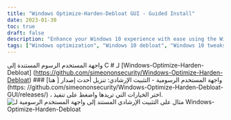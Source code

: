 ```yaml
---
title: "Windows Optimize-Harden-Debloat GUI - Guided Install"
date: 2023-01-30
toc: true
draft: false
description: "Enhance your Windows 10 experience with ease using the Windows-Optimize-Harden-Debloat GUI automated script that offers a guided install to minimize your Windows 10 setup."
tags: ["Windows optimization", "Windows 10 debloat", "Windows 10 tweaks", "GUI", "C sharp", "Powershell", "Automation", "System stability", "System administration", "Windows updates", "Script", "Programming", "Debloating", "Windows 10 customization", "System performance", "Windows 10 privacy", "Security", "Windows 10 setup", "Windows 10 maintenance", "Windows 10 management"]
---
```


واجهة المستخدم الرسوم المستندة إلى C # لـ [Windows-Optimize-Harden-Debloat] (https://github.com/simeononsecurity/Windows-Optimize-Harden-Debloat) ### واجهة المستخدم الرسومية - التثبيت الإرشادي: تنزيل أحدث إصدار [ هنا] (https: //github.com/simeononsecurity/Windows-Optimize-Harden-Debloat-GUI/releases/) ، اختر الخيارات التي تريدها واضغط على تنفيذ. <img src="https://raw.githubusercontent.com/simeononsecurity/Windows-Optimize-Harden-Debloat/master/.github/images/WOHD-GUI.gif" alt="مثال على التثبيت الإرشادي المستند إلى واجهة المستخدم الرسومية لـ Windows-Optimize-Harden-Debloat">